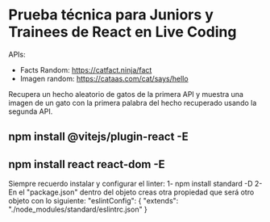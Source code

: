# Prueba técnica para Juniors y Trainees de React en Live Coding

APIs:

- Facts Random: https://catfact.ninja/fact
- Imagen random: https://cataas.com/cat/says/hello

Recupera un hecho aleatorio de gatos de la primera API y muestra una imagen de un gato con la primera palabra del hecho recuperado usando la segunda API.

## npm install @vitejs/plugin-react -E

## npm install react react-dom -E

Siempre recuerdo instalar y configurar el linter:
1- npm install standard -D
2- En el "package.json" dentro del objeto creas otra propiedad que será otro objeto con lo siguiente:
"eslintConfig": {
"extends": "./node_modules/standard/eslintrc.json"
}
